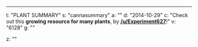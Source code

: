 ---
t: "PLANT SUMMARY"
s: "cannasummary"
a: ""
d: "2014-10-29"
c: "Check out this <strong>growing resource for many plants</strong>, by <strong><a href='/u/cannasummary'>/u/Experiment627</a></strong>!"
v: "6128"
g: ""

z: ""
